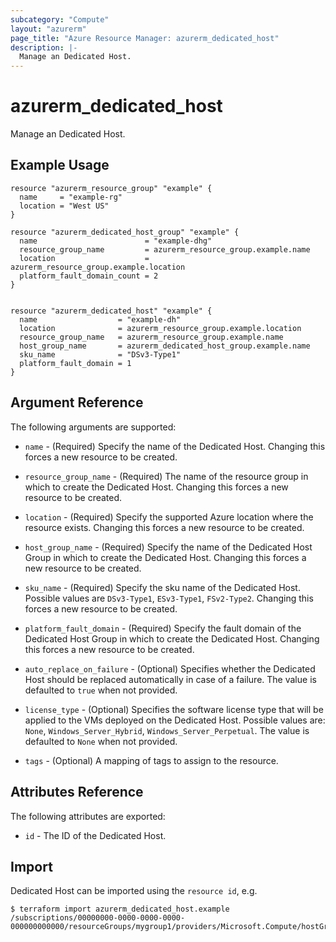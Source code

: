 ```yaml
---
subcategory: "Compute"
layout: "azurerm"
page_title: "Azure Resource Manager: azurerm_dedicated_host"
description: |-
  Manage an Dedicated Host.
---
```


# azurerm_dedicated_host

Manage an Dedicated Host.

## Example Usage

```hcl
resource "azurerm_resource_group" "example" {
  name     = "example-rg"
  location = "West US"
}

resource "azurerm_dedicated_host_group" "example" {
  name                        = "example-dhg"
  resource_group_name         = azurerm_resource_group.example.name
  location                    = azurerm_resource_group.example.location
  platform_fault_domain_count = 2
}


resource "azurerm_dedicated_host" "example" {
  name                  = "example-dh"
  location              = azurerm_resource_group.example.location
  resource_group_name   = azurerm_resource_group.example.name
  host_group_name       = azurerm_dedicated_host_group.example.name
  sku_name              = "DSv3-Type1"
  platform_fault_domain = 1
}
```

## Argument Reference

The following arguments are supported:

* `name` - (Required) Specify the name of the Dedicated Host. Changing this forces a new resource to be created.

* `resource_group_name` - (Required) The name of the resource group in which to create the Dedicated Host. Changing this forces a new resource to be created.

* `location` - (Required) Specify the supported Azure location where the resource exists. Changing this forces a new resource to be created.

* `host_group_name` - (Required) Specify the name of the Dedicated Host Group in which to create the Dedicated Host. Changing this forces a new resource to be created.

* `sku_name` - (Required) Specify the sku name of the Dedicated Host. Possible values are `DSv3-Type1`, `ESv3-Type1`, `FSv2-Type2`. Changing this forces a new resource to be created.

* `platform_fault_domain` - (Required) Specify the fault domain of the Dedicated Host Group in which to create the Dedicated Host. Changing this forces a new resource to be created.

* `auto_replace_on_failure` - (Optional) Specifies whether the Dedicated Host should be replaced automatically in case of a failure. The value is defaulted to `true` when not provided.

* `license_type` - (Optional) Specifies the software license type that will be applied to the VMs deployed on the Dedicated Host. Possible values are: `None`, `Windows_Server_Hybrid`, `Windows_Server_Perpetual`. The value is defaulted to `None` when not provided.

* `tags` - (Optional) A mapping of tags to assign to the resource.

## Attributes Reference

The following attributes are exported:

* `id` - The ID of the Dedicated Host.

## Import

Dedicated Host can be imported using the `resource id`, e.g.

```shell
$ terraform import azurerm_dedicated_host.example /subscriptions/00000000-0000-0000-0000-000000000000/resourceGroups/mygroup1/providers/Microsoft.Compute/hostGroups/group1/hosts/host1
```
